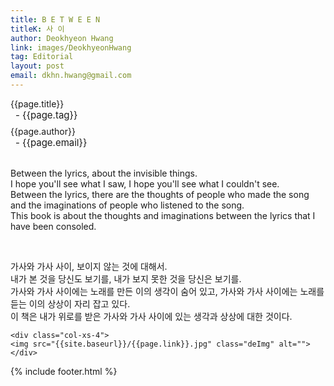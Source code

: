 ```yaml
---
title: B E T W E E N
titleK: 사 이
author: Deokhyeon Hwang
link: images/DeokhyeonHwang
tag: Editorial
layout: post
email: dkhn.hwang@gmail.com
---	
```


<div class="container">

<div class="deDep">
{{page.title}}<br>
<p style="font-size:15px; margin:0px; padding:0px 0px 0px 8px; margin:0px 0px 8px 0px;">- {{page.tag}}</p>
{{page.author}}<br>
<p style="font-size:15px; margin:0px; padding:0px 0px 0px 8px;">- {{page.email}}</p>
</div>

<br>

<div class="det lato">



Between the lyrics,
about the invisible things.
<br>
I hope you'll see what I saw,
I hope you'll see what I couldn't see.
<br>
Between the lyrics, there are the thoughts of people who made the song and the imaginations of people who listened to the song.
<br>
This book is about the thoughts and imaginations between the lyrics that I have been consoled.



</div>

<br>

<div class="noto">

가사와 가사 사이,
보이지 않는 것에 대해서.
<br>
내가 본 것을 당신도 보기를,
내가 보지 못한 것을 당신은 보기를.
<br>
가사와 가사 사이에는 노래를 만든 이의 생각이 숨어 있고,
가사와 가사 사이에는 노래를 듣는 이의 상상이 자리 잡고 있다.
<br>
이 책은 내가 위로를 받은 가사와 가사 사이에 있는 생각과 상상에 대한 것이다.


</div>

<div class="row" class="imgcolor">
	
	<div class="col-xs-4">
	<img src="{{site.baseurl}}/{{page.link}}.jpg" class="deImg" alt=""></div>
	
</div>

	

</div> 

{% include footer.html %}